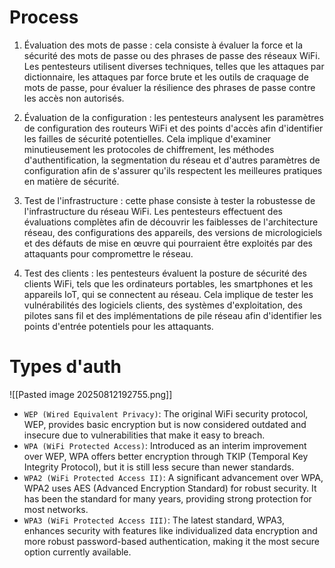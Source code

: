 
# Process

1. Évaluation des mots de passe : cela consiste à évaluer la force et la sécurité des mots de passe ou des phrases de passe des réseaux WiFi. Les pentesteurs utilisent diverses techniques, telles que les attaques par dictionnaire, les attaques par force brute et les outils de craquage de mots de passe, pour évaluer la résilience des phrases de passe contre les accès non autorisés.

2. Évaluation de la configuration : les pentesteurs analysent les paramètres de configuration des routeurs WiFi et des points d'accès afin d'identifier les failles de sécurité potentielles. Cela implique d'examiner minutieusement les protocoles de chiffrement, les méthodes d'authentification, la segmentation du réseau et d'autres paramètres de configuration afin de s'assurer qu'ils respectent les meilleures pratiques en matière de sécurité.

3. Test de l'infrastructure : cette phase consiste à tester la robustesse de l'infrastructure du réseau WiFi. Les pentesteurs effectuent des évaluations complètes afin de découvrir les faiblesses de l'architecture réseau, des configurations des appareils, des versions de micrologiciels et des défauts de mise en œuvre qui pourraient être exploités par des attaquants pour compromettre le réseau.

4. Test des clients : les pentesteurs évaluent la posture de sécurité des clients WiFi, tels que les ordinateurs portables, les smartphones et les appareils IoT, qui se connectent au réseau. Cela implique de tester les vulnérabilités des logiciels clients, des systèmes d'exploitation, des pilotes sans fil et des implémentations de pile réseau afin d'identifier les points d'entrée potentiels pour les attaquants.


# Types d'auth

![[Pasted image 20250812192755.png]]

- `WEP (Wired Equivalent Privacy)`: The original WiFi security protocol, WEP, provides basic encryption but is now considered outdated and insecure due to vulnerabilities that make it easy to breach.
- `WPA (WiFi Protected Access)`: Introduced as an interim improvement over WEP, WPA offers better encryption through TKIP (Temporal Key Integrity Protocol), but it is still less secure than newer standards.
- `WPA2 (WiFi Protected Access II)`: A significant advancement over WPA, WPA2 uses AES (Advanced Encryption Standard) for robust security. It has been the standard for many years, providing strong protection for most networks.
- `WPA3 (WiFi Protected Access III)`: The latest standard, WPA3, enhances security with features like individualized data encryption and more robust password-based authentication, making it the most secure option currently available.